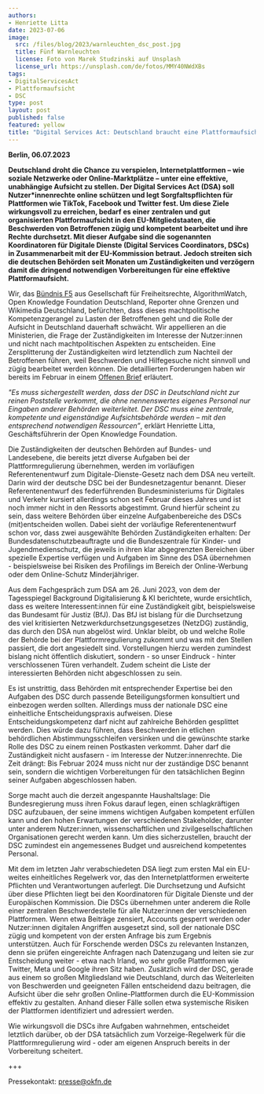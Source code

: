 ```yaml
---
authors:
- Henriette Litta
date: 2023-07-06
image:
  src: /files/blog/2023/warnleuchten_dsc_post.jpg
  title: Fünf Warnleuchten
  license: Foto von Marek Studzinski auf Unsplash
  license_url: https://unsplash.com/de/fotos/MMY40NWdXBs
tags:
- DigitalServicesAct
- Plattformaufsicht
- DSC
type: post
layout: post
published: false
featured: yellow
title: "Digital Services Act: Deutschland braucht eine Plattformaufsicht, keine Poststelle"
---
```


**Berlin, 06.07.2023**

**Deutschland droht die Chance zu verspielen, Internetplattformen – wie soziale Netzwerke oder Online-Marktplätze – unter eine effektive, unabhängige Aufsicht zu stellen. Der Digital Services Act (DSA) soll Nutzer*innenrechte online schützen und legt Sorgfaltspflichten für Plattformen wie TikTok, Facebook und Twitter fest. Um diese Ziele wirkungsvoll zu erreichen, bedarf es einer zentralen und gut organisierten Plattformaufsicht in den EU-Mitgliedstaaten, die Beschwerden von Betroffenen zügig und kompetent bearbeitet und ihre Rechte durchsetzt. Mit dieser Aufgabe sind die sogenannten Koordinatoren für Digitale Dienste (Digital Services Coordinators, DSCs) in Zusammenarbeit mit der EU-Kommission betraut. Jedoch streiten sich die deutschen Behörden seit Monaten um Zuständigkeiten und verzögern damit die dringend notwendigen Vorbereitungen für eine effektive Plattformaufsicht.**

Wir, das [Bündnis F5](https://buendnis-f5.de/) aus Gesellschaft für Freiheitsrechte, AlgorithmWatch, Open Knowledge Foundation Deutschland, Reporter ohne Grenzen und Wikimedia Deutschland, befürchten, dass dieses machtpolitische Kompetenzgerangel zu Lasten der Betroffenen geht und die Rolle der Aufsicht in Deutschland dauerhaft schwächt. Wir appellieren an die Ministerien, die Frage der Zuständigkeiten im Interesse der Nutzer:innen und nicht nach machtpolitischen Aspekten zu entscheiden. Eine Zersplitterung der Zuständigkeiten wird letztendlich zum Nachteil der Betroffenen führen, weil Beschwerden und Hilfegesuche nicht sinnvoll und zügig bearbeitet werden können. Die detaillierten Forderungen haben wir bereits im Februar in einem [Offenen Brief](https://www.reporter-ohne-grenzen.de/fileadmin/Redaktion/meldung/2023/Offener_Brief_DSA.pdf) erläutert.

_"Es muss sichergestellt werden, dass der DSC in Deutschland nicht zur reinen Poststelle verkommt, die ohne nennenswertes eigenes Personal nur Eingaben anderer Behörden weiterleitet. Der DSC muss eine zentrale, kompetente und eigenständige Aufsichtsbehörde werden – mit den entsprechend notwendigen Ressourcen”_, erklärt Henriette Litta, Geschäftsführerin der Open Knowledge Foundation.

Die Zuständigkeiten der deutschen Behörden auf Bundes- und Landesebene, die bereits jetzt diverse Aufgaben bei der Plattformregulierung übernehmen, werden im vorläufigen Referentenentwurf zum Digitale-Dienste-Gesetz nach dem DSA neu verteilt. Darin wird der deutsche DSC bei der Bundesnetzagentur benannt. Dieser Referentenentwurf des federführenden Bundesministeriums für Digitales und Verkehr kursiert allerdings schon seit Februar dieses Jahres und ist noch immer nicht in den Ressorts abgestimmt. Grund hierfür scheint zu sein, dass weitere Behörden über einzelne Aufgabenbereiche des DSCs (mit)entscheiden wollen. Dabei sieht der vorläufige Referentenentwurf schon vor, dass zwei ausgewählte Behörden Zuständigkeiten erhalten: Der Bundesdatenschutzbeauftragte und die Bundeszentrale für Kinder- und Jugendmedienschutz, die jeweils in ihren klar abgegrenzten Bereichen über spezielle Expertise verfügen und Aufgaben im Sinne des DSA übernehmen - beispielsweise bei Risiken des Profilings im Bereich der Online-Werbung oder dem Online-Schutz Minderjähriger. 

Aus dem Fachgespräch zum DSA am 26. Juni 2023, von dem der Tagesspiegel Background Digitalisierung & KI berichtete, wurde ersichtlich, dass es weitere Interessent:innen für eine Zuständigkeit gibt, beispielsweise das Bundesamt für Justiz (BfJ). Das BfJ ist bislang für die Durchsetzung des viel kritisierten Netzwerkdurchsetzungsgesetzes (NetzDG) zuständig, das durch den DSA nun abgelöst wird. Unklar bleibt, ob und welche Rolle der Behörde bei der Plattformregulierung zukommt und was mit den Stellen passiert, die dort angesiedelt sind. Vorstellungen hierzu werden zumindest bislang nicht öffentlich diskutiert, sondern - so unser Eindruck - hinter verschlossenen Türen verhandelt. Zudem scheint die Liste der interessierten Behörden nicht abgeschlossen zu sein. 

Es ist unstrittig, dass Behörden mit entsprechender Expertise bei den Aufgaben des DSC durch passende Beteiligungsformen konsultiert und einbezogen werden sollten. Allerdings muss der nationale DSC eine einheitliche Entscheidungspraxis aufweisen. Diese Entscheidungskompetenz darf nicht auf zahlreiche Behörden gesplittet werden. Dies würde dazu führen, dass Beschwerden in etlichen behördlichen Abstimmungsschleifen versinken und die gewünschte starke Rolle des DSC zu einem reinen Postkasten verkommt. Daher darf die Zuständigkeit nicht ausfasern - im Interesse der Nutzer:innenrechte. Die Zeit drängt: Bis Februar 2024 muss nicht nur der zuständige DSC benannt sein, sondern die wichtigen Vorbereitungen für den tatsächlichen Beginn seiner Aufgaben abgeschlossen haben. 

Sorge macht auch die derzeit angespannte Haushaltslage: Die Bundesregierung muss ihren Fokus darauf legen, einen schlagkräftigen DSC aufzubauen, der seine immens wichtigen Aufgaben kompetent erfüllen kann und den hohen Erwartungen der verschiedenen Stakeholder, darunter unter anderem Nutzer:innen, wissenschaftlichen und zivilgesellschaftlichen Organisationen gerecht werden kann. Um dies sicherzustellen, braucht der DSC zumindest ein angemessenes Budget und ausreichend kompetentes Personal.

Mit dem im letzten Jahr verabschiedeten DSA liegt zum ersten Mal ein EU-weites einheitliches Regelwerk vor, das den Internetplattformen erweiterte Pflichten und Verantwortungen auferlegt. Die Durchsetzung und Aufsicht über diese Pflichten liegt bei den Koordinatoren für Digitale Dienste und der Europäischen Kommission. Die DSCs übernehmen unter anderem die Rolle einer zentralen Beschwerdestelle für alle Nutzer:innen der verschiedenen Plattformen. Wenn etwa Beiträge zensiert, Accounts gesperrt werden oder Nutzer:innen digitalen Angriffen ausgesetzt sind, soll der nationale DSC zügig und kompetent von der ersten Anfrage bis zum Ergebnis unterstützen. Auch für Forschende werden DSCs zu relevanten Instanzen, denn sie prüfen eingereichte Anfragen nach Datenzugang und leiten sie zur Entscheidung weiter - etwa nach Irland, wo sehr große Plattformen wie Twitter, Meta und Google ihren Sitz haben. Zusätzlich wird der DSC, gerade aus einem so großen Mitgliedsland wie Deutschland, durch das Weiterleiten von Beschwerden und geeigneten Fällen entscheidend dazu beitragen, die Aufsicht über die sehr großen Online-Plattformen durch die EU-Kommission effektiv zu gestalten. Anhand dieser Fälle sollen etwa systemische Risiken der Plattformen identifiziert und adressiert werden. 

Wie wirkungsvoll die DSCs ihre Aufgaben wahrnehmen, entscheidet letztlich darüber, ob der DSA tatsächlich zum Vorzeige-Regelwerk für die Plattformregulierung wird - oder am eigenen Anspruch bereits in der Vorbereitung scheitert. 

+++

Pressekontakt: presse@okfn.de
